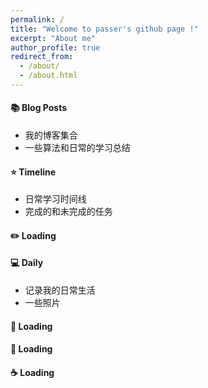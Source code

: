 ```yaml
---
permalink: /
title: "Welcome to passer's github page !"
excerpt: "About me"
author_profile: true
redirect_from:
  - /about/
  - /about.html
---
```


#### 📚 Blog Posts
* 我的博客集合
* 一些算法和日常的学习总结

#### ⭐️ Timeline
* 日常学习时间线
* 完成的和未完成的任务

#### ✏️ Loading
#### 💻 Daily
* 记录我的日常生活
* 一些照片

#### 🎨 Loading
#### 💾 Loading
#### ☕️ Loading
